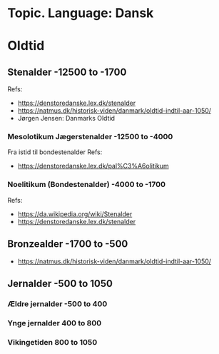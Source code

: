 # Topic. Language: Dansk
# Oldtid
## Stenalder -12500 to -1700
Refs:
* https://denstoredanske.lex.dk/stenalder
* https://natmus.dk/historisk-viden/danmark/oldtid-indtil-aar-1050/
* Jørgen Jensen: Danmarks Oldtid
### Mesolotikum Jægerstenalder -12500 to -4000
Fra istid til bondestenalder
Refs: 
* https://denstoredanske.lex.dk/pal%C3%A6olitikum
### Noelitikum (Bondestenalder) -4000 to -1700
Refs:
* https://da.wikipedia.org/wiki/Stenalder
* https://denstoredanske.lex.dk/stenalder
## Bronzealder -1700 to -500
* https://natmus.dk/historisk-viden/danmark/oldtid-indtil-aar-1050/
## Jernalder -500 to 1050
### Ældre jernalder -500 to 400
### Ynge jernalder 400 to 800
### Vikingetiden 800 to 1050



